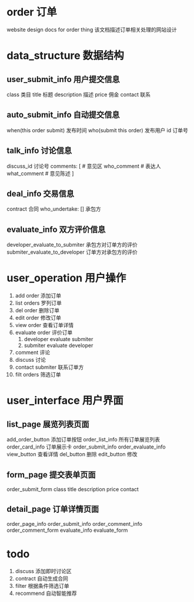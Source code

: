 # order 订单
website design docs for order thing
该文档描述订单相关处理的网站设计

# data_structure 数据结构
## user_submit_info 用户提交信息
class 类目
title 标题
description 描述
price 佣金
contact 联系
## auto_submit_info 自动提交信息
when(this order submit) 发布时间
who(submit this order) 发布用户
id 订单号
## talk_info 讨论信息
discuss_id 讨论号
comments: [ # 意见区
    who_comment  # 表达人
    what_comment # 意见陈述
]
## deal_info 交易信息
contract 合同
who_undertake: [] 承包方
## evaluate_info 双方评价信息
developer_evaluate_to_submiter 承包方对订单方的评价
submiter_evaluate_to_developer 订单方对承包方的评价


# user_operation 用户操作
1. add order 添加订单
2. list orders 罗列订单
3. del order 删除订单
4. edit order 修改订单
5. view order 查看订单详情
6. evaluate order 评价订单
   1. developer evaluate submiter
   2. submiter evaluate developer
7. comment 评论
8. discuss 讨论
9. contact submiter 联系订单方
10. filt orders 筛选订单


# user_interface 用户界面
## list_page 展览列表页面
add_order_button 添加订单按钮
order_list_info 所有订单展览列表
order_card_info 订单展示卡
    order_submit_info
    order_evaluate_info
    view_button 查看详情
    del_button 删除
    edit_button 修改
## form_page 提交表单页面
order_submit_form
    class
    title
    description
    price
    contact
## detail_page 订单详情页面
order_page_info
    order_submit_info
    order_comment_info
    order_comment_form
    evaluate_info
    evaluate_form

# todo
1. discuss
   添加即时讨论区
2. contract
   自动生成合同
3. filter
   根据条件筛选订单
4. recommend
   自动智能推荐